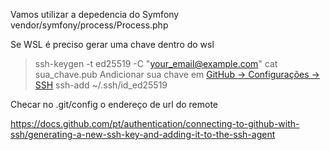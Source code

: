 Vamos utilizar a depedencia do Symfony
vendor/symfony/process/Process.php

Se WSL é preciso gerar uma chave dentro do wsl
> ssh-keygen -t ed25519 -C "your_email@example.com"
> cat sua_chave.pub
Andicionar sua chave em [GitHub -> Configurações -> SSH](https://github.com/settings/keys)
> ssh-add ~/.ssh/id_ed25519

Checar no .git/config o endereço de url do remote



https://docs.github.com/pt/authentication/connecting-to-github-with-ssh/generating-a-new-ssh-key-and-adding-it-to-the-ssh-agent
